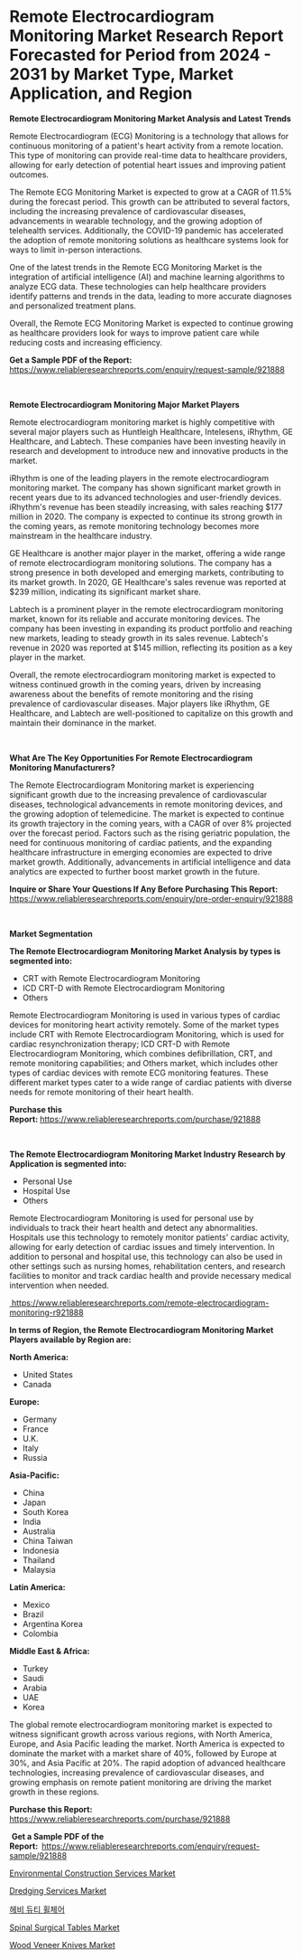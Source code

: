 <p><h1>Remote Electrocardiogram Monitoring Market Research Report Forecasted for Period from 2024 -  2031 by Market Type, Market Application, and Region</h1></p><p><strong>Remote Electrocardiogram Monitoring Market Analysis and Latest Trends</strong></p>
<p><p>Remote Electrocardiogram (ECG) Monitoring is a technology that allows for continuous monitoring of a patient's heart activity from a remote location. This type of monitoring can provide real-time data to healthcare providers, allowing for early detection of potential heart issues and improving patient outcomes.</p><p>The Remote ECG Monitoring Market is expected to grow at a CAGR of 11.5% during the forecast period. This growth can be attributed to several factors, including the increasing prevalence of cardiovascular diseases, advancements in wearable technology, and the growing adoption of telehealth services. Additionally, the COVID-19 pandemic has accelerated the adoption of remote monitoring solutions as healthcare systems look for ways to limit in-person interactions.</p><p>One of the latest trends in the Remote ECG Monitoring Market is the integration of artificial intelligence (AI) and machine learning algorithms to analyze ECG data. These technologies can help healthcare providers identify patterns and trends in the data, leading to more accurate diagnoses and personalized treatment plans.</p><p>Overall, the Remote ECG Monitoring Market is expected to continue growing as healthcare providers look for ways to improve patient care while reducing costs and increasing efficiency.</p></p>
<p><strong>Get a Sample PDF of the Report:&nbsp;</strong> <a href="https://www.reliableresearchreports.com/enquiry/request-sample/921888">https://www.reliableresearchreports.com/enquiry/request-sample/921888</a></p>
<p>&nbsp;</p>
<p><strong>Remote Electrocardiogram Monitoring Major Market Players</strong></p>
<p><p>Remote electrocardiogram monitoring market is highly competitive with several major players such as Huntleigh Healthcare, Intelesens, iRhythm, GE Healthcare, and Labtech. These companies have been investing heavily in research and development to introduce new and innovative products in the market.</p><p>iRhythm is one of the leading players in the remote electrocardiogram monitoring market. The company has shown significant market growth in recent years due to its advanced technologies and user-friendly devices. iRhythm's revenue has been steadily increasing, with sales reaching $177 million in 2020. The company is expected to continue its strong growth in the coming years, as remote monitoring technology becomes more mainstream in the healthcare industry.</p><p>GE Healthcare is another major player in the market, offering a wide range of remote electrocardiogram monitoring solutions. The company has a strong presence in both developed and emerging markets, contributing to its market growth. In 2020, GE Healthcare's sales revenue was reported at $239 million, indicating its significant market share.</p><p>Labtech is a prominent player in the remote electrocardiogram monitoring market, known for its reliable and accurate monitoring devices. The company has been investing in expanding its product portfolio and reaching new markets, leading to steady growth in its sales revenue. Labtech's revenue in 2020 was reported at $145 million, reflecting its position as a key player in the market.</p><p>Overall, the remote electrocardiogram monitoring market is expected to witness continued growth in the coming years, driven by increasing awareness about the benefits of remote monitoring and the rising prevalence of cardiovascular diseases. Major players like iRhythm, GE Healthcare, and Labtech are well-positioned to capitalize on this growth and maintain their dominance in the market.</p></p>
<p>&nbsp;</p>
<p><strong>What Are The Key Opportunities For Remote Electrocardiogram Monitoring Manufacturers?</strong></p>
<p><p>The Remote Electrocardiogram Monitoring market is experiencing significant growth due to the increasing prevalence of cardiovascular diseases, technological advancements in remote monitoring devices, and the growing adoption of telemedicine. The market is expected to continue its growth trajectory in the coming years, with a CAGR of over 8% projected over the forecast period. Factors such as the rising geriatric population, the need for continuous monitoring of cardiac patients, and the expanding healthcare infrastructure in emerging economies are expected to drive market growth. Additionally, advancements in artificial intelligence and data analytics are expected to further boost market growth in the future.</p></p>
<p><strong>Inquire or Share Your Questions If Any Before Purchasing This Report:</strong> <a href="https://www.reliableresearchreports.com/enquiry/pre-order-enquiry/921888">https://www.reliableresearchreports.com/enquiry/pre-order-enquiry/921888</a></p>
<p>&nbsp;</p>
<p><strong>Market Segmentation</strong></p>
<p><strong>The Remote Electrocardiogram Monitoring Market Analysis by types is segmented into:</strong></p>
<p><ul><li>CRT with Remote Electrocardiogram Monitoring</li><li>ICD CRT-D with Remote Electrocardiogram Monitoring</li><li>Others</li></ul></p>
<p><p>Remote Electrocardiogram Monitoring is used in various types of cardiac devices for monitoring heart activity remotely. Some of the market types include CRT with Remote Electrocardiogram Monitoring, which is used for cardiac resynchronization therapy; ICD CRT-D with Remote Electrocardiogram Monitoring, which combines defibrillation, CRT, and remote monitoring capabilities; and Others market, which includes other types of cardiac devices with remote ECG monitoring features. These different market types cater to a wide range of cardiac patients with diverse needs for remote monitoring of their heart health.</p></p>
<p><strong>Purchase this Report:&nbsp;</strong><a href="https://www.reliableresearchreports.com/purchase/921888">https://www.reliableresearchreports.com/purchase/921888</a></p>
<p>&nbsp;</p>
<p><strong>The Remote Electrocardiogram Monitoring Market Industry Research by Application is segmented into:</strong></p>
<p><ul><li>Personal Use</li><li>Hospital Use</li><li>Others</li></ul></p>
<p><p>Remote Electrocardiogram Monitoring is used for personal use by individuals to track their heart health and detect any abnormalities. Hospitals use this technology to remotely monitor patients' cardiac activity, allowing for early detection of cardiac issues and timely intervention. In addition to personal and hospital use, this technology can also be used in other settings such as nursing homes, rehabilitation centers, and research facilities to monitor and track cardiac health and provide necessary medical intervention when needed.</p></p>
<p><a href="https://www.reliableresearchreports.com/remote-electrocardiogram-monitoring-r921888">&nbsp;https://www.reliableresearchreports.com/remote-electrocardiogram-monitoring-r921888</a></p>
<p><strong>In terms of Region, the Remote Electrocardiogram Monitoring Market Players available by Region are:</strong></p>
<p>
    <p> <strong> North America: </strong>
        <ul>
            <li>United States</li>
            <li>Canada</li>
        </ul>
        </p> 
    <p> <strong> Europe: </strong>
        <ul>
            <li>Germany</li>
            <li>France</li>
            <li>U.K.</li>
            <li>Italy</li>
            <li>Russia</li>
        </ul>
        </p> 
    <p> <strong> Asia-Pacific: </strong>
        <ul>
            <li>China</li>
            <li>Japan</li>
            <li>South Korea</li>
            <li>India</li>
            <li>Australia</li>
            <li>China Taiwan</li>
            <li>Indonesia</li>
            <li>Thailand</li>
            <li>Malaysia</li>
        </ul>
        </p> 
    <p> <strong> Latin America: </strong>
        <ul>
            <li>Mexico</li>
            <li>Brazil</li>
            <li>Argentina Korea</li>
            <li>Colombia</li>
        </ul>
        </p> 
    <p> <strong> Middle East & Africa: </strong>
        <ul>
            <li>Turkey</li>
            <li>Saudi</li>
            <li>Arabia</li>
            <li>UAE</li>
            <li>Korea</li>
        </ul>
    </p>
    </p>
<p><p>The global remote electrocardiogram monitoring market is expected to witness significant growth across various regions, with North America, Europe, and Asia Pacific leading the market. North America is expected to dominate the market with a market share of 40%, followed by Europe at 30%, and Asia Pacific at 20%. The rapid adoption of advanced healthcare technologies, increasing prevalence of cardiovascular diseases, and growing emphasis on remote patient monitoring are driving the market growth in these regions.</p></p>
<p><strong>Purchase this Report: </strong><a href="https://www.reliableresearchreports.com/purchase/921888">https://www.reliableresearchreports.com/purchase/921888</a></p>
<p>&nbsp;<strong>Get a Sample PDF of the Report:&nbsp;&nbsp;</strong><a href="https://www.reliableresearchreports.com/enquiry/request-sample/921888">https://www.reliableresearchreports.com/enquiry/request-sample/921888</a></p>
<p><strong></strong></p>
<p><p><a href="https://github.com/lbird53714/Market-Research-Report-List-4/blob/main/environmental-construction-services-market.md">Environmental Construction Services Market</a></p><p><a href="https://github.com/dringals/Market-Research-Report-List-4/blob/main/dredging-services-market.md">Dredging Services Market</a></p><p><a href="https://github.com/vss5505pa7z1p/Market-Research-Report-List-2/blob/main/860872653688.md">헤비 듀티 휠체어</a></p><p><a href="https://www.linkedin.com/pulse/spinal-surgical-tables-market-exploring-share-trends-future-e5gaf">Spinal Surgical Tables Market</a></p><p><a href="https://www.linkedin.com/pulse/wood-veneer-knives-market-trends-forecast-competitive-lxdie">Wood Veneer Knives Market</a></p></p>
